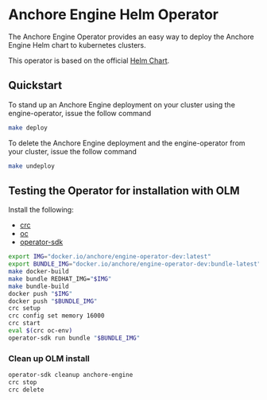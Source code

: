 # Anchore Engine Helm Operator

The Anchore Engine Operator provides an easy way to deploy the Anchore Engine Helm chart to kubernetes clusters.

This operator is based on the official [Helm Chart](https://github.com/anchore/anchore-charts/tree/master/stable/anchore-engine).

## Quickstart

To stand up an Anchore Engine deployment on your cluster using the engine-operator, issue the follow command

```bash
make deploy
```

To delete the Anchore Engine deployment and the engine-operator from your cluster, issue the follow command

```bash
make undeploy
```

## Testing the Operator for installation with OLM

Install the following:

* [crc](https://code-ready.github.io/crc/)
* [oc](https://docs.openshift.com/container-platform/4.6/cli_reference/openshift_cli/getting-started-cli.html#installing-openshift-cli)
* [operator-sdk](https://sdk.operatorframework.io/docs/installation/)

```bash
export IMG="docker.io/anchore/engine-operator-dev:latest"
export BUNDLE_IMG="docker.io/anchore/engine-operator-dev:bundle-latest"
make docker-build
make bundle REDHAT_IMG="$IMG"
make bundle-build
docker push "$IMG"
docker push "$BUNDLE_IMG"
crc setup
crc config set memory 16000
crc start
eval $(crc oc-env)
operator-sdk run bundle "$BUNDLE_IMG"
```

### Clean up OLM install

```bash
operator-sdk cleanup anchore-engine
crc stop
crc delete
```
